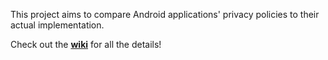 This project aims to compare Android applications' privacy policies to their actual implementation.

Check out the **[wiki](https://github.com/Andreas237/AndroidPolicyAutomation/wiki)** for all the details!
